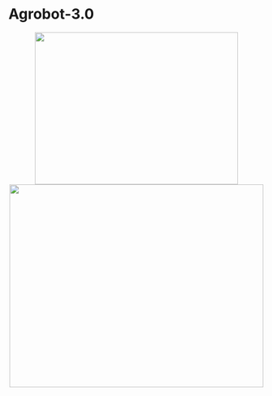 # Agrobot-3.0

<p align="middle" float="left">
  <img src="https://github.com/CaioslppUO/Agrobot-3.0/blob/main/img/uv.gif" width="400px" height="300px" />
  <img src="https://github.com/CaioslppUO/Agrobot-3.0/blob/main/img/agrobot.gif" width="500px" height="400px" /> 
</p>

